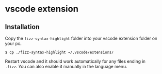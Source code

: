 # vscode extension

## Installation

Copy the `fizz-syntax-highlight` folder into your vscode extension folder on your pc.

```console
$ cp ./fizz-syntax-highlight ~/.vscode/extensions/
```

Restart vscode and it should work automatically for any files ending in `.fizz`. You can also enable it manually in the language menu.
